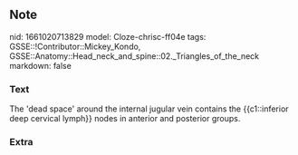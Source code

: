 ## Note
nid: 1661020713829
model: Cloze-chrisc-ff04e
tags: GSSE::!Contributor::Mickey_Kondo, GSSE::Anatomy::Head_neck_and_spine::02._Triangles_of_the_neck
markdown: false

### Text
The 'dead space' around the internal jugular vein contains the {{c1::inferior deep cervical lymph}} nodes in anterior and posterior groups.

### Extra

